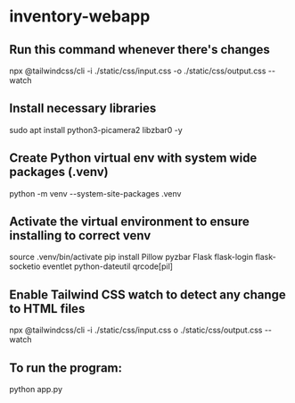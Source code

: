 # inventory-webapp

## Run this command whenever there's changes
npx @tailwindcss/cli -i ./static/css/input.css -o ./static/css/output.css --watch

## Install necessary libraries
sudo apt install python3-picamera2 libzbar0 -y

## Create Python virtual env with system wide packages (.venv)
python -m venv --system-site-packages .venv

## Activate the virtual environment to ensure installing to correct venv
source .venv/bin/activate
pip install Pillow pyzbar Flask flask-login flask-socketio eventlet python-dateutil qrcode[pil]

## Enable Tailwind CSS watch to detect any change to HTML files
npx @tailwindcss/cli -i ./static/css/input.css 	o ./static/css/output.css --watch

## To run the program:
python app.py